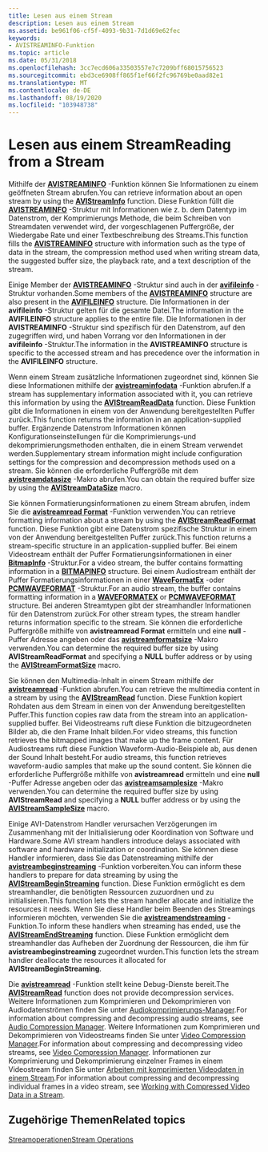 ```yaml
---
title: Lesen aus einem Stream
description: Lesen aus einem Stream
ms.assetid: be961f06-cf5f-4093-9b31-7d1d69e62fec
keywords:
- AVISTREAMINFO-Funktion
ms.topic: article
ms.date: 05/31/2018
ms.openlocfilehash: 3cc7ecd606a33503557e7c7209bff68015756523
ms.sourcegitcommit: ebd3ce6908ff865f1ef66f2fc96769be0aad82e1
ms.translationtype: MT
ms.contentlocale: de-DE
ms.lasthandoff: 08/19/2020
ms.locfileid: "103948738"
---
```

# <a name="reading-from-a-stream"></a><span data-ttu-id="e144f-104">Lesen aus einem Stream</span><span class="sxs-lookup"><span data-stu-id="e144f-104">Reading from a Stream</span></span>

<span data-ttu-id="e144f-105">Mithilfe der [**AVISTREAMINFO**](/windows/desktop/api/Vfw/nf-vfw-avistreaminfoa) -Funktion können Sie Informationen zu einem geöffneten Stream abrufen.</span><span class="sxs-lookup"><span data-stu-id="e144f-105">You can retrieve information about an open stream by using the [**AVIStreamInfo**](/windows/desktop/api/Vfw/nf-vfw-avistreaminfoa) function.</span></span> <span data-ttu-id="e144f-106">Diese Funktion füllt die [**AVISTREAMINFO**](/windows/desktop/api/Vfw/ns-vfw-avistreaminfoa) -Struktur mit Informationen wie z. b. dem Datentyp im Datenstrom, der Komprimierungs Methode, die beim Schreiben von Streamdaten verwendet wird, der vorgeschlagenen Puffergröße, der Wiedergabe Rate und einer Textbeschreibung des Streams.</span><span class="sxs-lookup"><span data-stu-id="e144f-106">This function fills the [**AVISTREAMINFO**](/windows/desktop/api/Vfw/ns-vfw-avistreaminfoa) structure with information such as the type of data in the stream, the compression method used when writing stream data, the suggested buffer size, the playback rate, and a text description of the stream.</span></span>

<span data-ttu-id="e144f-107">Einige Member der [**AVISTREAMINFO**](/windows/desktop/api/Vfw/ns-vfw-avistreaminfoa) -Struktur sind auch in der [**avifileinfo**](/windows/desktop/api/Vfw/ns-vfw-avifileinfoa) -Struktur vorhanden.</span><span class="sxs-lookup"><span data-stu-id="e144f-107">Some members of the [**AVISTREAMINFO**](/windows/desktop/api/Vfw/ns-vfw-avistreaminfoa) structure are also present in the [**AVIFILEINFO**](/windows/desktop/api/Vfw/ns-vfw-avifileinfoa) structure.</span></span> <span data-ttu-id="e144f-108">Die Informationen in der **avifileinfo** -Struktur gelten für die gesamte Datei.</span><span class="sxs-lookup"><span data-stu-id="e144f-108">The information in the **AVIFILEINFO** structure applies to the entire file.</span></span> <span data-ttu-id="e144f-109">Die Informationen in der **AVISTREAMINFO** -Struktur sind spezifisch für den Datenstrom, auf den zugegriffen wird, und haben Vorrang vor den Informationen in der **avifileinfo** -Struktur.</span><span class="sxs-lookup"><span data-stu-id="e144f-109">The information in the **AVISTREAMINFO** structure is specific to the accessed stream and has precedence over the information in the **AVIFILEINFO** structure.</span></span>

<span data-ttu-id="e144f-110">Wenn einem Stream zusätzliche Informationen zugeordnet sind, können Sie diese Informationen mithilfe der [**avistreaminfodata**](/windows/desktop/api/Vfw/nf-vfw-avistreamreaddata) -Funktion abrufen.</span><span class="sxs-lookup"><span data-stu-id="e144f-110">If a stream has supplementary information associated with it, you can retrieve this information by using the [**AVIStreamReadData**](/windows/desktop/api/Vfw/nf-vfw-avistreamreaddata) function.</span></span> <span data-ttu-id="e144f-111">Diese Funktion gibt die Informationen in einem von der Anwendung bereitgestellten Puffer zurück.</span><span class="sxs-lookup"><span data-stu-id="e144f-111">This function returns the information in an application-supplied buffer.</span></span> <span data-ttu-id="e144f-112">Ergänzende Datenstrom Informationen können Konfigurationseinstellungen für die Komprimierungs-und dekomprimierungsmethoden enthalten, die in einem Stream verwendet werden.</span><span class="sxs-lookup"><span data-stu-id="e144f-112">Supplementary stream information might include configuration settings for the compression and decompression methods used on a stream.</span></span> <span data-ttu-id="e144f-113">Sie können die erforderliche Puffergröße mit dem [**avistreamdatasize**](/windows/desktop/api/Vfw/nf-vfw-avistreamdatasize) -Makro abrufen.</span><span class="sxs-lookup"><span data-stu-id="e144f-113">You can obtain the required buffer size by using the [**AVIStreamDataSize**](/windows/desktop/api/Vfw/nf-vfw-avistreamdatasize) macro.</span></span>

<span data-ttu-id="e144f-114">Sie können Formatierungsinformationen zu einem Stream abrufen, indem Sie die [**avistreamread Format**](/windows/desktop/api/Vfw/nf-vfw-avistreamreadformat) -Funktion verwenden.</span><span class="sxs-lookup"><span data-stu-id="e144f-114">You can retrieve formatting information about a stream by using the [**AVIStreamReadFormat**](/windows/desktop/api/Vfw/nf-vfw-avistreamreadformat) function.</span></span> <span data-ttu-id="e144f-115">Diese Funktion gibt eine Datenstrom spezifische Struktur in einem von der Anwendung bereitgestellten Puffer zurück.</span><span class="sxs-lookup"><span data-stu-id="e144f-115">This function returns a stream-specific structure in an application-supplied buffer.</span></span> <span data-ttu-id="e144f-116">Bei einem Videostream enthält der Puffer Formatierungsinformationen in einer [**BitmapInfo**](/windows/win32/api/wingdi/ns-wingdi-bitmapinfo) -Struktur.</span><span class="sxs-lookup"><span data-stu-id="e144f-116">For a video stream, the buffer contains formatting information in a [**BITMAPINFO**](/windows/win32/api/wingdi/ns-wingdi-bitmapinfo) structure.</span></span> <span data-ttu-id="e144f-117">Bei einem Audiostream enthält der Puffer Formatierungsinformationen in einer [**WaveFormatEx**](/windows/win32/api/mmeapi/ns-mmeapi-waveformatex) -oder [**PCMWAVEFORMAT**](/windows/win32/api/mmreg/ns-mmreg-pcmwaveformat) -Struktur.</span><span class="sxs-lookup"><span data-stu-id="e144f-117">For an audio stream, the buffer contains formatting information in a [**WAVEFORMATEX**](/windows/win32/api/mmeapi/ns-mmeapi-waveformatex) or [**PCMWAVEFORMAT**](/windows/win32/api/mmreg/ns-mmreg-pcmwaveformat) structure.</span></span> <span data-ttu-id="e144f-118">Bei anderen Streamtypen gibt der streamhandler Informationen für den Datenstrom zurück.</span><span class="sxs-lookup"><span data-stu-id="e144f-118">For other stream types, the stream handler returns information specific to the stream.</span></span> <span data-ttu-id="e144f-119">Sie können die erforderliche Puffergröße mithilfe von **avistreamread Format** ermitteln und eine **null** -Puffer Adresse angeben oder das [**avistreamformatsize**](/windows/desktop/api/Vfw/nf-vfw-avistreamformatsize) -Makro verwenden.</span><span class="sxs-lookup"><span data-stu-id="e144f-119">You can determine the required buffer size by using **AVIStreamReadFormat** and specifying a **NULL** buffer address or by using the [**AVIStreamFormatSize**](/windows/desktop/api/Vfw/nf-vfw-avistreamformatsize) macro.</span></span>

<span data-ttu-id="e144f-120">Sie können den Multimedia-Inhalt in einem Stream mithilfe der [**avistreamread**](/windows/desktop/api/Vfw/nf-vfw-avistreamread) -Funktion abrufen.</span><span class="sxs-lookup"><span data-stu-id="e144f-120">You can retrieve the multimedia content in a stream by using the [**AVIStreamRead**](/windows/desktop/api/Vfw/nf-vfw-avistreamread) function.</span></span> <span data-ttu-id="e144f-121">Diese Funktion kopiert Rohdaten aus dem Stream in einen von der Anwendung bereitgestellten Puffer.</span><span class="sxs-lookup"><span data-stu-id="e144f-121">This function copies raw data from the stream into an application-supplied buffer.</span></span> <span data-ttu-id="e144f-122">Bei Videostreams ruft diese Funktion die bitzugeordneten Bilder ab, die den Frame Inhalt bilden.</span><span class="sxs-lookup"><span data-stu-id="e144f-122">For video streams, this function retrieves the bitmapped images that make up the frame content.</span></span> <span data-ttu-id="e144f-123">Für Audiostreams ruft diese Funktion Waveform-Audio-Beispiele ab, aus denen der Sound Inhalt besteht.</span><span class="sxs-lookup"><span data-stu-id="e144f-123">For audio streams, this function retrieves waveform-audio samples that make up the sound content.</span></span> <span data-ttu-id="e144f-124">Sie können die erforderliche Puffergröße mithilfe von **avistreamread** ermitteln und eine **null** -Puffer Adresse angeben oder das [**avistreamsamplesize**](/windows/desktop/api/Vfw/nf-vfw-avistreamsamplesize) -Makro verwenden.</span><span class="sxs-lookup"><span data-stu-id="e144f-124">You can determine the required buffer size by using **AVIStreamRead** and specifying a **NULL** buffer address or by using the [**AVIStreamSampleSize**](/windows/desktop/api/Vfw/nf-vfw-avistreamsamplesize) macro.</span></span>

<span data-ttu-id="e144f-125">Einige AVI-Datenstrom Handler verursachen Verzögerungen im Zusammenhang mit der Initialisierung oder Koordination von Software und Hardware.</span><span class="sxs-lookup"><span data-stu-id="e144f-125">Some AVI stream handlers introduce delays associated with software and hardware initialization or coordination.</span></span> <span data-ttu-id="e144f-126">Sie können diese Handler informieren, dass Sie das Datenstreaming mithilfe der [**avistreambeginstreaming**](/windows/desktop/api/Vfw/nf-vfw-avistreambeginstreaming) -Funktion vorbereiten.</span><span class="sxs-lookup"><span data-stu-id="e144f-126">You can inform these handlers to prepare for data streaming by using the [**AVIStreamBeginStreaming**](/windows/desktop/api/Vfw/nf-vfw-avistreambeginstreaming) function.</span></span> <span data-ttu-id="e144f-127">Diese Funktion ermöglicht es dem streamhandler, die benötigten Ressourcen zuzuordnen und zu initialisieren.</span><span class="sxs-lookup"><span data-stu-id="e144f-127">This function lets the stream handler allocate and initialize the resources it needs.</span></span> <span data-ttu-id="e144f-128">Wenn Sie diese Handler beim Beenden des Streamings informieren möchten, verwenden Sie die [**avistreamendstreaming**](/windows/desktop/api/Vfw/nf-vfw-avistreamendstreaming) -Funktion.</span><span class="sxs-lookup"><span data-stu-id="e144f-128">To inform these handlers when streaming has ended, use the [**AVIStreamEndStreaming**](/windows/desktop/api/Vfw/nf-vfw-avistreamendstreaming) function.</span></span> <span data-ttu-id="e144f-129">Diese Funktion ermöglicht dem streamhandler das Aufheben der Zuordnung der Ressourcen, die ihm für **avistreambeginstreaming** zugeordnet wurden.</span><span class="sxs-lookup"><span data-stu-id="e144f-129">This function lets the stream handler deallocate the resources it allocated for **AVIStreamBeginStreaming**.</span></span>

<span data-ttu-id="e144f-130">Die [**avistreamread**](/windows/desktop/api/Vfw/nf-vfw-avistreamread) -Funktion stellt keine Debug-Dienste bereit.</span><span class="sxs-lookup"><span data-stu-id="e144f-130">The [**AVIStreamRead**](/windows/desktop/api/Vfw/nf-vfw-avistreamread) function does not provide decompression services.</span></span> <span data-ttu-id="e144f-131">Weitere Informationen zum Komprimieren und Dekomprimieren von Audiodatenströmen finden Sie unter [Audiokomprimierungs-Manager](audio-compression-manager.md).</span><span class="sxs-lookup"><span data-stu-id="e144f-131">For information about compressing and decompressing audio streams, see [Audio Compression Manager](audio-compression-manager.md).</span></span> <span data-ttu-id="e144f-132">Weitere Informationen zum Komprimieren und Dekomprimieren von Videostreams finden Sie unter [Video Compression Manager](video-compression-manager.md).</span><span class="sxs-lookup"><span data-stu-id="e144f-132">For information about compressing and decompressing video streams, see [Video Compression Manager](video-compression-manager.md).</span></span> <span data-ttu-id="e144f-133">Informationen zur Komprimierung und Dekomprimierung einzelner Frames in einem Videostream finden Sie unter [Arbeiten mit komprimierten Videodaten in einem Stream](working-with-compressed-video-data-in-a-stream.md).</span><span class="sxs-lookup"><span data-stu-id="e144f-133">For information about compressing and decompressing individual frames in a video stream, see [Working with Compressed Video Data in a Stream](working-with-compressed-video-data-in-a-stream.md).</span></span>

## <a name="related-topics"></a><span data-ttu-id="e144f-134">Zugehörige Themen</span><span class="sxs-lookup"><span data-stu-id="e144f-134">Related topics</span></span>

<dl> <dt>

[<span data-ttu-id="e144f-135">Streamoperationen</span><span class="sxs-lookup"><span data-stu-id="e144f-135">Stream Operations</span></span>](stream-operations.md)
</dt> </dl>

 

 